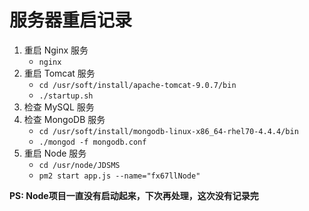 # 服务器重启记录

1. 重启 Nginx 服务  
	+ `nginx`  
2. 重启 Tomcat 服务  
	+ `cd /usr/soft/install/apache-tomcat-9.0.7/bin`  
	+ `./startup.sh`  
3. 检查 MySQL 服务  
4. 检查 MongoDB 服务  
	+ `cd /usr/soft/install/mongodb-linux-x86_64-rhel70-4.4.4/bin`  
	+ `./mongod -f mongodb.conf`  
5. 重启 Node 服务  
	+ `cd /usr/node/JDSMS`  
	+ `pm2 start app.js --name="fx67llNode"`  

**PS: Node项目一直没有启动起来，下次再处理，这次没有记录完**